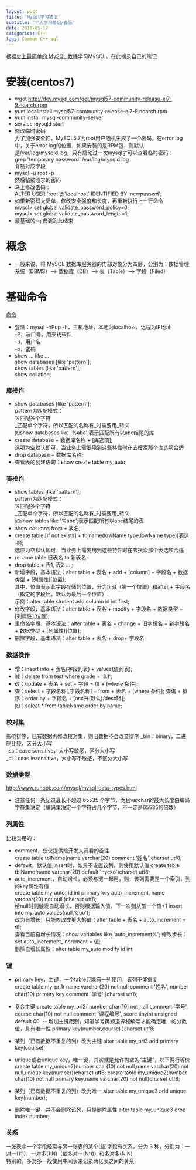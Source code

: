 ```yaml
---
layout: post
title: 'Mysql学习笔记'
subtitle: '个人学习笔记/备忘'
date: 2018-05-17
categories: C++
tags: Common C++ sql
---
```


根据[史上最简单的 MySQL 教程](https://blog.csdn.net/qq_35246620/article/details/70823903)学习MySQL，在此摘录自己的笔记

# 安装(centos7)
* wget http://dev.mysql.com/get/mysql57-community-release-el7-9.noarch.rpm
* yum localinstall mysql57-community-release-el7-9.noarch.rpm
* yum install mysql-community-server
* service mysqld start
* 修改临时密码  
为了加强安全性，MySQL5.7为root用户随机生成了一个密码，在error log中，关于error log的位置，如果安装的是RPM包，则默认是/var/log/mysqld.log，只有启动过一次mysql才可以查看临时密码：  
grep 'temporary password' /var/log/mysqld.log  
复制对应字段
* mysql -u root -p  
然后粘贴刚才的密码
* 马上修改密码：  
ALTER USER 'root'@'localhost' IDENTIFIED BY 'newpasswd';
* 如果新密码太简单，修改安全强度和长度，再重新执行上一行命令  
mysql> set global validate_password_policy=0;  
mysql> set global validate_password_length=1;
* 最基础的sql安装到此结束

# 概念
* 一般来说，将 MySQL 数据库服务器的内部对象分为四层，分别为：数据管理系统（DBMS）–> 数据库（DB）–> 表（Table）–> 字段（Filed）

# 基础命令
[命令](http://www.runoob.com/sql/sql-tutorial.html)
* 登陆：mysql -hPup
-h，主机地址，本地为localhost，远程为IP地址  
-P，端口号，用来找软件  
-u，用户名  
-p，密码  
* show ... like ...  
show databases [like 'pattern'];  
show tables [like 'pattern'];  
show collation;  

### 库操作
* show databases [like 'pattern'];  
pattern为匹配模式：  
%匹配多个字符  
_匹配单个字符，所以匹配的名称有_时需要用\_转义  
如show databases like '%abc';表示匹配所有以abc结尾的库
* create database + 数据库名称 + [库选项];  
选项为空默认即可，当业务上需要用到这些特性时在去搜索那个库选项合适
* drop database + 数据库名称;
* 查看表的创建语句：show create table my_auto;

### 表操作
* show tables [like 'pattern'];  
pattern为匹配模式：  
%匹配多个字符  
_匹配单个字符，所以匹配的名称有_时需要用\_转义  
如show tables like '%abc';表示匹配所有以abc结尾的表
* show columns from + 表名;
* create table [if not exists] + tblname(lowName type,lowName type)[表选项];  
选项为空默认即可，当业务上需要用到这些特性时在去搜索那个表选项合适
* rename table 旧表名 to 新表名;
* drop table + 表1, 表2 ... ;   
* 新增字段，基本语法：alter table + 表名 + add + [column] + 字段名 + 数据类型 + [列属性][位置];   
其中，位置表示此字段存储的位置，分为first（第一个位置）和after + 字段名（指定的字段后，默认为最后一个位置）.  
示例：alter table student add column id int first;
* 修改字段，基本语法：alter table + 表名 + modify + 字段名 + 数据类型 + [列属性][位置]; 
* 重命名字段，基本语法：alter table + 表名 + change + 旧字段名 + 新字段名 + 数据类型 + [列属性][位置]; 
* 删除字段，基本语法：alter table + 表名 + drop+ 字段名; 

### 数据操作
* 增：insert into + 表名(字段列表) + values(值列表);
* 减：delete from test where grade = '3.1';
* 改：update + 表名 + set + 字段 = 值 + [where 条件];
* 查：select + 字段名称[,字段名称] + from + 表名 + [where 条件];
查询 + 排序：order by + 字段名 + [asc升(默认)/desc降];  
如：select * from tableName order by name;

### 校对集
影响排序，已有数据再修改校对集，则旧数据不会改变排序
_bin：binary，二进制比较，区分大小写  
_cs：case sensitive，大小写敏感，区分大小写  
_ci：case insensitive，大小写不敏感，不区分大小写  

### 数据类型
http://www.runoob.com/mysql/mysql-data-types.html
* 注意任何一条记录最长不超过 65535 个字节，而且varchar的最大长度由编码字符集决定（编码集决定一个字符占几个字节，不一定是65535的倍数）

### 列属性
比较实用的：
* comment，仅仅提供给开发人员看的备注  
create table tblName(name varchar(20) comment '姓名')charset utf8;
* default，默认值,insert时，如果不设置该列，则使用默认值
create table tblName(name varchar(20) default 'nycko')charset utf8;
* auto_increment，自动增长，必须与键一起用，则，该列需要是一个索引，列的key属性有值  
create table my_auto(
    id int primary key auto_increment,
    name varchar(20) not null
)charset utf8;  
给null时则触发自动增长，否则根据输入值，下一次则从前一个值+1
insert into my_auto values(null,'Guo');  
改为自增长，只能修改成更大的值：alter table + 表名 + auto_increment = 值;  
查看目前自增长情况：show variables like 'auto_increment%';
修改步长：set auto_increment_increment = 值;  
删除自增长属性：alter table my_auto modify id int

### 键
* primary key，主键，一个table只能有一列使用，该列不能重复  
create table my_pri1(
    name varchar(20) not null comment '姓名',
    number char(10) primary key comment '学号'
)charset utf8;
* 复合主键
create table my_pri2(
    number char(10) not null comment '学号',
    course char(10) not null comment '课程编号',
    score tinyint unsigned default 60,
    -- 增加主键限制，知道学号再知道课程编号才能确定唯一的分数值，具有唯一性
    primary key(number,course)
)charset utf8;
* 某列（已有数据不重复的列）改为主键
alter table my_pri3 add primary key(course);

* unique或者unique key，唯一键，其实就是允许为空的“主键”，以下两行等价  
create table my_unique2(number char(10) not null,name varchar(20) not null,unique key(number))charset utf8;
create table my_unique2(number char(10) not null primary key,name varchar(20) not null)charset utf8;
* 某列（已有数据不重复的列）改为唯一
alter table my_unique3 add unique key(number);
* 删除唯一键，并不会删除该列，只是删除属性
alter table my_unique3 drop index number;

### 关系
一张表中一个字段经常与另一张表的某个(些)字段有关系，分为 3 种，分别为：一对一(1:1)，一对多(1:N)（或多对一(N:1)）和多对多(N:N)  
特别的，多对多一般使用中间表来记录两张表之间的关系